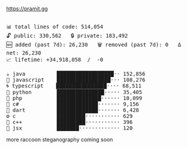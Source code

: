 <!--
**pmazumder3927/pmazumder3927** is a ✨ _special_ ✨ repository because its `README.md` (this file) appears on your GitHub profile.

Here are some ideas to get you started:

- 🔭 I’m currently working on ...
- 🌱 I’m currently learning ...
- 👯 I’m looking to collaborate on ...
- 🤔 I’m looking for help with ...
- 💬 Ask me about ...
- 📫 How to reach me: ...
- 😄 Pronouns: ...
- ⚡ Fun fact: ...
-->
https://pramit.gg
 <!-- LANGUAGES BREAKDOWN START -->
<pre><code style="font-family: monospace; font-size: 14px;">
📊 total lines of code: 514,054
🔓 public: 330,562   🔒 private: 183,492
🆕 added (past 7d): 26,230   🗑️ removed (past 7d): 0   Δ net: 26,230
📈 lifetime: +34,918,058  /  -0

☕ java          ██████████████████·· 152,856
💛 javascript    █████████████████··· 108,276
🌀 typescript    ████████████████···· 68,511
🐍 python        ███████████████····· 35,405
🐘 php           ██████████████······ 10,099
🔧 c#            █████████████······· 9,156
🎯 dart          █████████████······· 6,428
⚙️ c             █████████··········· 629
🧩 c++           █████████··········· 396
🎨 jsx           ███████············· 120
</code></pre>
 <!-- LANGUAGES BREAKDOWN END -->
more raccoon steganography coming soon
